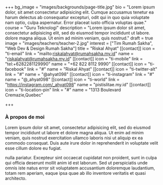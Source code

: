 +++
bg_image = "images/backgrounds/page-title.jpg"
bio = "Lorem ipsum dolor, sit amet consectetur adipisicing elit. Cumque accusamus tenetur ea harum delectus ab consequatur excepturi, odit qui in quo quia voluptate nam optio, culpa aspernatur. Error placeat iusto officia voluptas quae."
course = "Guru Teknologi"
description = "Lorem ipsum dolor sit amet, consectetur adipisicing elit, sed do eiusmod tempor incididunt ut labore. dolore magna aliqua. Ut enim ad minim veniam, quis nostrud."
draft = true
image = "images/teachers/teacher-2.jpg"
interest = ["Tim Rumah Sakha", "Web Dev & Design Rumah Sakha"]
title = "Riskal Ahyat"
[[contact]]
icon = "ti-email"
link = "mailto:riskalahyat@rumahsakha.my.id"
name = "riskalahyat@rumahsakha.my.id"
[[contact]]
icon = "ti-mobile"
link = "tel:+6282281129990"
name = "+62 822 8112 9990"
[[contact]]
icon = "ti-facebook"
link = "#"
name = "Riskal Ahyat"
[[contact]]
icon = "ti-twitter-alt"
link = "#"
name = "@ahyat098"
[[contact]]
icon = "ti-instagram"
link = "#"
name = "@_ahyat098"
[[contact]]
icon = "ti-world"
link = "https://instagram.com/_ahyat098"
name = "pistislitae.my.id"
[[contact]]
icon = "ti-location-pin"
link = "#"
name = "1313 Boulevard Cremazie,Quebec"

+++
### À propos de moi

Lorem ipsum dolor sit amet, consectetur adipisicing elit, sed do eiusmod tempor incididunt ut
labore et dolore magna aliqua. Ut enim ad minim veniam, quis nostrud exercitation ullamco laboris nisi ut aliquip ex ea commodo consequat. Duis aute irure dolor in reprehenderit in voluptate velit esse cillum dolore eu fugiat.

nulla pariatur. Excepteur sint occaecat cupidatat non proident, sunt in culpa qui officia deserunt mollit
anim id est laborum. Sed ut perspiciatis unde omnis iste natus error sit voluptatem accusantium doloremque
laudantium, totam rem aperiam, eaque ipsa quae ab illo inventore veritatis et quasi architecto.